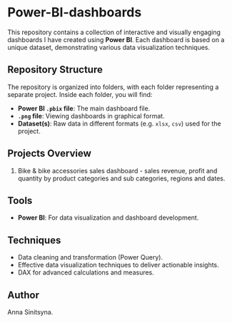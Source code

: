 # Power-BI-dashboards

This repository contains a collection of interactive and visually engaging dashboards I have created using **Power BI**. Each dashboard is based on a unique dataset, demonstrating various data visualization techniques.

## Repository Structure
The repository is organized into folders, with each folder representing a separate project. Inside each folder, you will find:
- **Power BI `.pbix` file**: The main dashboard file.
- **`.png` file**: Viewing dashboards in graphical format.
- **Dataset(s)**: Raw data in different formats (e.g. `xlsx`, `csv`) used for the project.

## Projects Overview
1. Bike & bike accessories sales dashboard - sales revenue, profit and quantity by product categories and sub categories, regions and dates.

## Tools
- **Power BI**: For data visualization and dashboard development.

## Techniques
- Data cleaning and transformation (Power Query).
- Effective data visualization techniques to deliver actionable insights.
- DAX for advanced calculations and measures.

## Author
Anna Sinitsyna.





